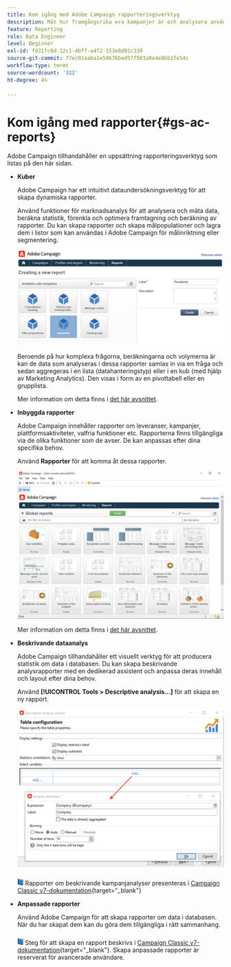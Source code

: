 ```yaml
---
title: Kom igång med Adobe Campaign rapporteringsverktyg
description: Mät hur framgångsrika era kampanjer är och analysera användarbeteendet
feature: Reporting
role: Data Engineer
level: Beginner
exl-id: f931fc0d-12c1-4bff-a4f2-153e8d91c339
source-git-commit: 77ec01aaba1e50676bed57f503a9e4e8bb1fe54c
workflow-type: tm+mt
source-wordcount: '322'
ht-degree: 4%

---
```


# Kom igång med rapporter{#gs-ac-reports}

Adobe Campaign tillhandahåller en uppsättning rapporteringsverktyg som listas på den här sidan.

* **Kuber**

   Adobe Campaign har ett intuitivt dataundersökningsverktyg för att skapa dynamiska rapporter.

   Använd funktioner för marknadsanalys för att analysera och mäta data, beräkna statistik, förenkla och optimera framtagning och beräkning av rapporter. Du kan skapa rapporter och skapa målpopulationer och lagra dem i listor som kan användas i Adobe Campaign för målinriktning eller segmentering.

   ![](assets/create-a-report.png)

   Beroende på hur komplexa frågorna, beräkningarna och volymerna är kan de data som analyseras i dessa rapporter samlas in via en fråga och sedan aggregeras i en lista (datahanteringstyp) eller i en kub (med hjälp av Marketing Analytics). Den visas i form av en pivottabell eller en grupplista.

   Mer information om detta finns i [det här avsnittet](gs-cubes.md).

* **Inbyggda rapporter**

   Adobe Campaign innehåller rapporter om leveranser, kampanjer, plattformsaktiviteter, valfria funktioner etc. Rapporterna finns tillgängliga via de olika funktioner som de avser. De kan anpassas efter dina specifika behov.

   Använd **Rapporter** för att komma åt dessa rapporter.

   ![](assets/built-in-reports.png)

   Mer information om detta finns i [det här avsnittet](built-in-reports.md).

* **Beskrivande dataanalys**

   Adobe Campaign tillhandahåller ett visuellt verktyg för att producera statistik om data i databasen. Du kan skapa beskrivande analysrapporter med en dedikerad assistent och anpassa deras innehåll och layout efter dina behov.

   Använd **[!UICONTROL Tools > Descriptive analysis...]** för att skapa en ny rapport.

   ![](assets/desc-analysis-report.png)

   ![](../assets/do-not-localize/book.png) Rapporter om beskrivande kampanjanalyser presenteras i [Campaign Classic v7-dokumentation](https://experienceleague.adobe.com/docs/campaign-classic/using/reporting/analyzing-populations/about-descriptive-analysis.html){target="_blank"}

* **Anpassade rapporter**

   Använd Adobe Campaign för att skapa rapporter om data i databasen. När du har skapat dem kan du göra dem tillgängliga i rätt sammanhang.

   ![](../assets/do-not-localize/book.png) Steg för att skapa en rapport beskrivs i [Campaign Classic v7-dokumentation](https://experienceleague.adobe.com/docs/campaign-classic/using/reporting/creating-new-reports/about-reports-creation-in-campaign.html){target="_blank"}. Skapa anpassade rapporter är reserverat för avancerade användare.
